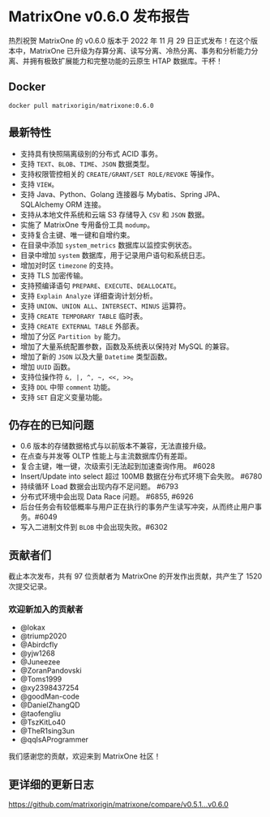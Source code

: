 # **MatrixOne v0.6.0 发布报告**

热烈祝贺 MatrixOne 的 v0.6.0 版本于 2022 年 11 月 29 日正式发布！在这个版本中，MatrixOne 已升级为存算分离、读写分离、冷热分离、事务和分析能力分离、并拥有极致扩展能力和完整功能的云原生 HTAP 数据库。干杯！

## Docker

```
docker pull matrixorigin/matrixone:0.6.0
```

## 最新特性

- 支持具有快照隔离级别的分布式 ACID 事务。
- 支持 `TEXT`、`BLOB`、`TIME`、`JSON` 数据类型。
- 支持权限管控相关的 `CREATE/GRANT/SET ROLE/REVOKE` 等操作。
- 支持 `VIEW`。
- 支持 Java、Python、Golang 连接器与 Mybatis、Spring JPA、SQLAlchemy ORM 连接。
- 支持从本地文件系统和云端 S3 存储导入 `CSV` 和 `JSON` 数据。
- 实施了 MatrixOne 专用备份工具 `modump`。
- 支持复合主键、唯一键和自增约束。
- 在目录中添加 `system_metrics` 数据库以监控实例状态。
- 目录中增加 `system` 数据库，用于记录用户语句和系统日志。
- 增加对时区 `timezone` 的支持。
- 支持 TLS 加密传输。
- 支持预编译语句 `PREPARE`、`EXECUTE`、`DEALLOCATE`。
- 支持 `Explain Analyze` 详细查询计划分析。
- 支持 `UNION`、`UNION ALL`、`INTERSECT`、`MINUS` 运算符。
- 支持 `CREATE TEMPORARY TABLE` 临时表。
- 支持 `CREATE EXTERNAL TABLE` 外部表。
- 增加了分区 `Partition by` 能力。
- 增加了大量系统配置参数，函数及系统表以保持对 MySQL 的兼容。
- 增加了新的 `JSON` 以及大量 `Datetime` 类型函数。
- 增加 `UUID` 函数。
- 支持位操作符 `&, |, ^, ~, <<, >>`。
- 支持 `DDL` 中带 `comment` 功能。
- 支持 `SET` 自定义变量功能。

## 仍存在的已知问题

- 0.6 版本的存储数据格式与以前版本不兼容，无法直接升级。
- 在点查与并发等 OLTP 性能上与主流数据库仍有差距。
- 复合主键，唯一键，次级索引无法起到加速查询作用。 #6028
- Insert/Update into select 超过 100MB 数据在分布式环境下会失败。 #6780
- 持续循环 Load 数据会出现内存不足问题。 #6793
- 分布式环境中会出现 Data Race 问题。 #6855, #6926
- 后台任务会有较低概率与用户正在执行的事务产生读写冲突，从而终止用户事务。#6049
- 写入二进制文件到 `BLOB` 中会出现失败。#6302

## 贡献者们

截止本次发布，共有 97 位贡献者为 MatrixOne 的开发作出贡献，共产生了 1520 次提交记录。

### 欢迎新加入的贡献者

* @lokax
* @triump2020
* @Abirdcfly
* @yjw1268
* @Juneezee
* @ZoranPandovski
* @Toms1999
* @xy2398437254
* @goodMan-code
* @DanielZhangQD
* @taofengliu
* @TszKitLo40
* @TheR1sing3un
* @qqIsAProgrammer

我们感谢您的贡献，欢迎来到 MatrixOne 社区！

## 更详细的更新日志

<https://github.com/matrixorigin/matrixone/compare/v0.5.1...v0.6.0>
